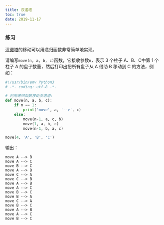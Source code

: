 ```yaml
---
title: 汉诺塔
toc: true
date: 2019-11-17
---
```


### 练习

[汉诺塔](http://baike.baidu.com/view/191666.htm)的移动可以用递归函数非常简单地实现。

请编写`move(n, a, b, c)`函数，它接收参数`n`，表示 3 个柱子 A、B、C中第 1 个柱子 A 的盘子数量，然后打印出把所有盘子从 A 借助 B 移动到 C 的方法，例如：

```py
#!/usr/bin/env Python3
# -*- coding: utf-8 -*-

# 利用递归函数移动汉诺塔:
def move(n, a, b, c):
    if n == 1:
        print('move', a, '-->', c)
    else:
        move(n-1, a, c, b)
        move(1, a, b, c)
        move(n-1, b, a, c)

move(4, 'A', 'B', 'C')
```

输出：

```
move A --> B
move A --> C
move B --> C
move A --> B
move C --> A
move C --> B
move A --> B
move A --> C
move B --> C
move B --> A
move C --> A
move B --> C
move A --> B
move A --> C
move B --> C
```
